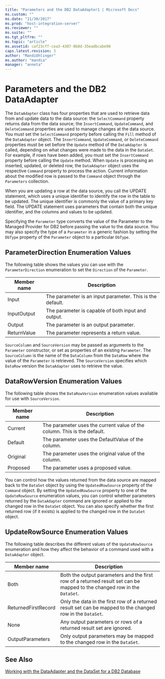 ```yaml
---
title: "Parameters and the DB2 DataAdapter1 | Microsoft Docs"
ms.custom: ""
ms.date: "11/30/2017"
ms.prod: "host-integration-server"
ms.reviewer: ""
ms.suite: ""
ms.tgt_pltfrm: ""
ms.topic: "article"
ms.assetid: caf23cff-cea3-4307-8b8d-35eadbcabe90
caps.latest.revision: 3
author: "MandiOhlinger"
ms.author: "mandia"
manager: "anneta"
---
```

# Parameters and the DB2 DataAdapter
The `DataAdapter` class has four properties that are used to retrieve data from and update data to the data source: the `SelectCommand` property returns data from the data source; the `InsertCommand`, `UpdateCommand`, and `DeleteCommand` properties are used to manage changes at the data source. You must set the `SelectCommand` property before calling the `Fill` method of the `DataAdapter` object. The `InsertCommand`, `UpdateCommand`, or `DeleteCommand` properties must be set before the `Update` method of the `DataAdapter` is called, depending on what changes were made to the data in the `DataSet`. For example, if rows have been added, you must set the `InsertCommand` property before calling the `Update` method. When `Update` is processing an inserted, updated, or deleted row, the `DataAdapter` object uses the respective `Command` property to process the action. Current information about the modified row is passed to the `Command` object through the `Parameters` collection.  
  
 When you are updating a row at the data source, you call the UPDATE statement, which uses a unique identifier to identify the row in the table to be updated. The unique identifier is commonly the value of a primary key field. The UPDATE statement uses parameters that contain both the unique identifier, and the columns and values to be updated.  
  
 Specifying the `Parameter` type converts the value of the Parameter to the Managed Provider for DB2 before passing the value to the data source. You may also specify the type of a `Parameter` in a generic fashion by setting the `DbType` property of the `Parameter` object to a particular `DbType`.  
  
## ParameterDirection Enumeration Values  
 The following table shows the values you can use with the `ParameterDirection` enumeration to set the `Direction` of the `Parameter`.  
  
|Member name|Description|  
|-----------------|-----------------|  
|Input|The parameter is an input parameter. This is the default.|  
|InputOutput|The parameter is capable of both input and output.|  
|Output|The parameter is an output parameter.|  
|ReturnValue|The parameter represents a return value.|  
  
 `SourceColumn` and `SourceVersion` may be passed as arguments to the `Parameter` constructor, or set as properties of an existing `Parameter`. The `SourceColumn` is the name of the `DataColumn` from the `DataRow` where the value of the `Parameter` is retrieved. The `SourceVersion` specifies which `DataRow` version the `DataAdapter` uses to retrieve the value.  
  
## DataRowVersion Enumeration Values  
 The following table shows the `DataRowVersion` enumeration values available for use with `SourceVersion`.  
  
|Member name|Description|  
|-----------------|-----------------|  
|Current|The parameter uses the current value of the column. This is the default.|  
|Default|The parameter uses the DefaultValue of the column.|  
|Original|The parameter uses the original value of the column.|  
|Proposed|The parameter uses a proposed value.|  
  
 You can control how the values returned from the data source are mapped back to the `DataSet` object by using the `UpdatedRowSource` property of the `Command` object. By setting the `UpdatedRowSource` property to one of the `UpdateRowSource` enumeration values, you can control whether parameters returned by the `DataAdapter` command are ignored or applied to the changed row in the `DataSet` object. You can also specify whether the first returned row (if it exists) is applied to the changed row in the `DataSet` object.  
  
## UpdateRowSource Enumeration Values  
 The following table describes the different values of the `UpdateRowSource` enumeration and how they affect the behavior of a command used with a `DataAdapter` object.  
  
|Member name|Description|  
|-----------------|-----------------|  
|Both|Both the output parameters and the first row of a returned result set can be mapped to the changed row in the `DataSet`.|  
|ReturnedFirstRecord|Only the data in the first row of a returned result set can be mapped to the changed row in the `DataSet`.|  
|None|Any output parameters or rows of a returned result set are ignored.|  
|OutputParameters|Only output parameters may be mapped to the changed row in the `DataSet`.|  
  
## See Also  
 [Working with the DataAdapter and the DataSet for a DB2 Database](../core/working-with-the-dataadapter-and-the-dataset-for-a-db2-database1.md)
